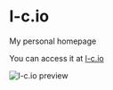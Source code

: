 # l-c.io
My personal homepage

You can access it at [l-c.io](https://l-c.io)

![l-c.io preview](https://i.imgur.com/BP1YOTD.png)
